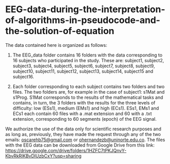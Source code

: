 # EEG-data-during-the-interpretation-of-algorithms-in-pseudocode-and-the-solution-of-equation
The data contained here is organized as follows:

1. The EEG_data folder contains 16 folders with the data corresponding to 16 subjects who participated in the study. These are: subject1, subject2, subject3, subject4, subject5, subject6, subject7, subject8, subject9, subject10, subject11, subject12, subject13, subject14, subject15 and subject16.

2. Each folder corresponding to each subject contains two folders and two files. The two folders are, for example in the case of subject1: s1Mat and s1Prog. S1Mat corresponds to the results of the mathematical tasks and contains, in turn, the 3 folders with the results for the three levels of difficulty: low (ESs1), medium (EMs1) and high (ECs1). ESs1, EMs1 and ECs1 each contain 60 files with a .mat extension and 60 with a .txt extension, corresponding to 60 segments (epoch) of the EEG signal.

We authorize the use of the data only for scientific research purposes and as long as, previously, they have made the request through any of the two emails: oscarehb75@gmail.com or ohernandezb@uninorte.edu.co.
The files with the EEG data can be downloaded from Google Drive from this link: https://drive.google.com/drive/folders/1HZFC7tPKJQnvY-KbvRkRlKBvDIUzbCxY?usp=sharing
